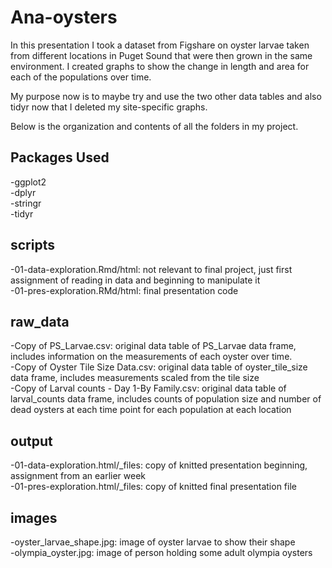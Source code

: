 # Ana-oysters
In this presentation I took a dataset from Figshare on oyster larvae taken from different locations in Puget Sound that were then grown in the same environment. I created graphs to show the change in length and area for each of the populations over time.

My purpose now is to maybe try and use the two other data tables and also tidyr now that I deleted my site-specific graphs.

Below is the organization and contents of all the folders in my project.

## Packages Used
-ggplot2    
-dplyr    
-stringr    
-tidyr    

## scripts
-01-data-exploration.Rmd/html: not relevant to final project, just first assignment of reading in data and beginning to manipulate it     
-01-pres-exploration.RMd/html: final presentation code

## raw_data
-Copy of PS_Larvae.csv: original data table of PS_Larvae data frame, includes information on the measurements of each oyster over time.    
-Copy of Oyster Tile Size Data.csv: original data table of oyster_tile_size data frame, includes measurements scaled from the tile size    
-Copy of Larval counts - Day 1-By Family.csv: original data table of larval_counts data frame, includes counts of population size and number of dead oysters at each time point for each population at each location    

## output
-01-data-exploration.html/_files: copy of knitted presentation beginning, assignment from an earlier week    
-01-pres-exploration.html/_files: copy of knitted final presentation file     

## images
-oyster_larvae_shape.jpg: image of oyster larvae to show their shape   
-olympia_oyster.jpg: image of person holding some adult olympia oysters


